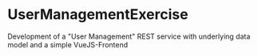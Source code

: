 # UserManagementExercise
Development of a "User Management" REST service with underlying data model and a simple VueJS-Frontend
